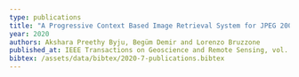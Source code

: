```yaml
---
type: publications
title: "A Progressive Context Based Image Retrieval System for JPEG 2000 Compressed Remote Sensing Archives"
year: 2020
authors: Akshara Preethy Byju, Begüm Demir and Lorenzo Bruzzone
published_at: IEEE Transactions on Geoscience and Remote Sensing, vol. 58, no. 8, pp. 5739-5751, 2020
bibtex: /assets/data/bibtex/2020-7-publications.bibtex 
---
```

